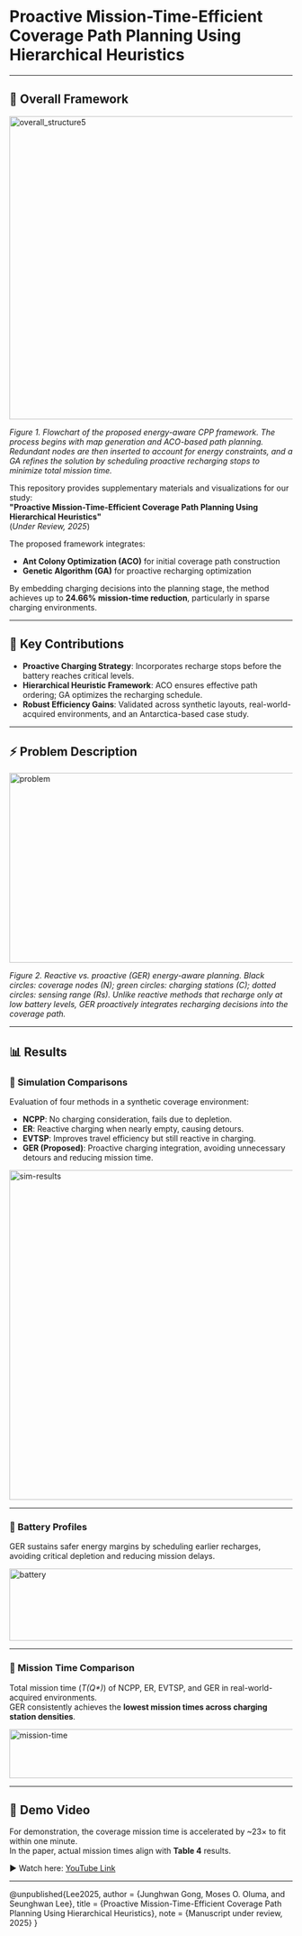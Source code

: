 # **Proactive Mission-Time-Efficient Coverage Path Planning Using Hierarchical Heuristics**

---

## 🔎 Overall Framework
<img width="2916" height="538" alt="overall_structure5" src="https://github.com/user-attachments/assets/bc1bfbcf-906d-4f15-9132-9cfb7c87f10c" />

*Figure 1. Flowchart of the proposed energy-aware CPP framework. The process begins with map generation and ACO-based path planning. Redundant nodes are then inserted to account for energy constraints, and a GA refines the solution by scheduling proactive recharging stops to minimize total mission time.*

This repository provides supplementary materials and visualizations for our study:  
**"Proactive Mission-Time-Efficient Coverage Path Planning Using Hierarchical Heuristics"**  
(*Under Review, 2025*)  

The proposed framework integrates:  
- **Ant Colony Optimization (ACO)** for initial coverage path construction  
- **Genetic Algorithm (GA)** for proactive recharging optimization  

By embedding charging decisions into the planning stage, the method achieves up to **24.66% mission-time reduction**, particularly in sparse charging environments.

---

## 🚀 Key Contributions
- **Proactive Charging Strategy**: Incorporates recharge stops before the battery reaches critical levels.  
- **Hierarchical Heuristic Framework**: ACO ensures effective path ordering; GA optimizes the recharging schedule.  
- **Robust Efficiency Gains**: Validated across synthetic layouts, real-world-acquired environments, and an Antarctica-based case study.  

---

## ⚡ Problem Description
<img width="1054" height="337" alt="problem" src="https://github.com/user-attachments/assets/7f0227bc-1641-4ade-90a8-f736a925bfa5" />

*Figure 2. Reactive vs. proactive (GER) energy-aware planning. Black circles: coverage nodes (N); green circles: charging stations (C); dotted circles: sensing range (Rs). Unlike reactive methods that recharge only at low battery levels, GER proactively integrates recharging decisions into the coverage path.*

---

## 📊 Results

### 🔹 Simulation Comparisons
Evaluation of four methods in a synthetic coverage environment:  
- **NCPP**: No charging consideration, fails due to depletion.  
- **ER**: Reactive charging when nearly empty, causing detours.  
- **EVTSP**: Improves travel efficiency but still reactive in charging.  
- **GER (Proposed)**: Proactive charging integration, avoiding unnecessary detours and reducing mission time.  

<img width="514" height="585" alt="sim-results" src="https://github.com/user-attachments/assets/3115ab32-519d-425c-b4df-687d1833ae6b" />

---

### 🔹 Battery Profiles
GER sustains safer energy margins by scheduling earlier recharges, avoiding critical depletion and reducing mission delays.  

<img width="525" height="128" alt="battery" src="https://github.com/user-attachments/assets/b567a4d0-4898-487c-9d1f-f5ae162ac519" />

---

### 🔹 Mission Time Comparison
Total mission time (*T(Q\*)*) of NCPP, ER, EVTSP, and GER in real-world-acquired environments.  
GER consistently achieves the **lowest mission times across charging station densities**.  

<img width="537" height="87" alt="mission-time" src="https://github.com/user-attachments/assets/3a9992ea-5cdc-4abe-b494-92213fbb9e5d" />

---

## 🎥 Demo Video
For demonstration, the coverage mission time is accelerated by ~23× to fit within one minute.  
In the paper, actual mission times align with **Table 4** results.  

▶ Watch here: [YouTube Link](https://youtu.be/FFeNO_RdM2w)

---

@unpublished{Lee2025,
  author = {Junghwan Gong, Moses O. Oluma, and Seunghwan Lee},
  title  = {Proactive Mission-Time-Efficient Coverage Path Planning Using Hierarchical Heuristics},
  note   = {Manuscript under review, 2025}
}


